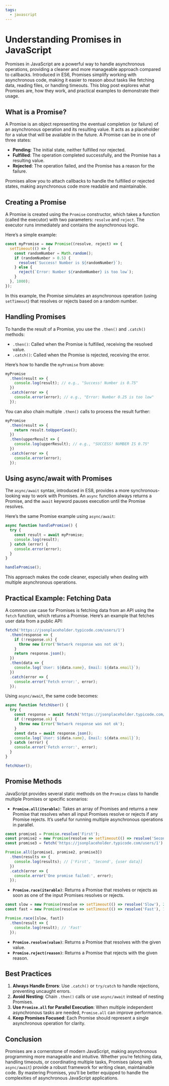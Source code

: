 ```yaml
---
tags:
  - javascript
---
```

# Understanding Promises in JavaScript

Promises in JavaScript are a powerful way to handle asynchronous operations, providing a cleaner and more manageable approach compared to callbacks. Introduced in ES6, Promises simplify working with asynchronous code, making it easier to reason about tasks like fetching data, reading files, or handling timeouts. This blog post explores what Promises are, how they work, and practical examples to demonstrate their usage.

## What is a Promise?

A Promise is an object representing the eventual completion (or failure) of an asynchronous operation and its resulting value. It acts as a placeholder for a value that will be available in the future. A Promise can be in one of three states:

- **Pending**: The initial state, neither fulfilled nor rejected.
- **Fulfilled**: The operation completed successfully, and the Promise has a resulting value.
- **Rejected**: The operation failed, and the Promise has a reason for the failure.

Promises allow you to attach callbacks to handle the fulfilled or rejected states, making asynchronous code more readable and maintainable.

## Creating a Promise

A Promise is created using the `Promise` constructor, which takes a function (called the executor) with two parameters: `resolve` and `reject`. The executor runs immediately and contains the asynchronous logic.

Here’s a simple example:

```javascript
const myPromise = new Promise((resolve, reject) => {
  setTimeout(() => {
    const randomNumber = Math.random();
    if (randomNumber > 0.5) {
      resolve(`Success! Number is ${randomNumber}`);
    } else {
      reject(`Error: Number ${randomNumber} is too low`);
    }
  }, 1000);
});
```

In this example, the Promise simulates an asynchronous operation (using `setTimeout`) that resolves or rejects based on a random number.

## Handling Promises

To handle the result of a Promise, you use the `.then()` and `.catch()` methods:

- `.then()`: Called when the Promise is fulfilled, receiving the resolved value.
- `.catch()`: Called when the Promise is rejected, receiving the error.

Here’s how to handle the `myPromise` from above:

```javascript
myPromise
  .then(result => {
    console.log(result); // e.g., "Success! Number is 0.75"
  })
  .catch(error => {
    console.error(error); // e.g., "Error: Number 0.25 is too low"
  });
```

You can also chain multiple `.then()` calls to process the result further:

```javascript
myPromise
  .then(result => {
    return result.toUpperCase();
  })
  .then(upperResult => {
    console.log(upperResult); // e.g., "SUCCESS! NUMBER IS 0.75"
  })
  .catch(error => {
    console.error(error);
  });
```

## Using async/await with Promises

The `async/await` syntax, introduced in ES8, provides a more synchronous-looking way to work with Promises. An `async` function always returns a Promise, and the `await` keyword pauses execution until the Promise resolves.

Here’s the same Promise example using `async/await`:

```javascript
async function handlePromise() {
  try {
    const result = await myPromise;
    console.log(result);
  } catch (error) {
    console.error(error);
  }
}

handlePromise();
```

This approach makes the code cleaner, especially when dealing with multiple asynchronous operations.

## Practical Example: Fetching Data

A common use case for Promises is fetching data from an API using the `fetch` function, which returns a Promise. Here’s an example that fetches user data from a public API:

```javascript
fetch('https://jsonplaceholder.typicode.com/users/1')
  .then(response => {
    if (!response.ok) {
      throw new Error('Network response was not ok');
    }
    return response.json();
  })
  .then(data => {
    console.log(`User: ${data.name}, Email: ${data.email}`);
  })
  .catch(error => {
    console.error('Fetch error:', error);
  });
```

Using `async/await`, the same code becomes:

```javascript
async function fetchUser() {
  try {
    const response = await fetch('https://jsonplaceholder.typicode.com/users/1');
    if (!response.ok) {
      throw new Error('Network response was not ok');
    }
    const data = await response.json();
    console.log(`User: ${data.name}, Email: ${data.email}`);
  } catch (error) {
    console.error('Fetch error:', error);
  }
}

fetchUser();
```

## Promise Methods

JavaScript provides several static methods on the `Promise` class to handle multiple Promises or specific scenarios:

- **`Promise.all(iterable)`**: Takes an array of Promises and returns a new Promise that resolves when all input Promises resolve or rejects if any Promise rejects. It’s useful for running multiple asynchronous operations in parallel.

```javascript
const promise1 = Promise.resolve('First');
const promise2 = new Promise(resolve => setTimeout(() => resolve('Second'), 1000));
const promise3 = fetch('https://jsonplaceholder.typicode.com/users/1').then(res => res.json());

Promise.all([promise1, promise2, promise3])
  .then(results => {
    console.log(results); // ['First', 'Second', {user data}]
  })
  .catch(error => {
    console.error('One promise failed:', error);
  });
```

- **`Promise.race(iterable)`**: Returns a Promise that resolves or rejects as soon as one of the input Promises resolves or rejects.

```javascript
const slow = new Promise(resolve => setTimeout(() => resolve('Slow'), 2000));
const fast = new Promise(resolve => setTimeout(() => resolve('Fast'), 1000));

Promise.race([slow, fast])
  .then(result => {
    console.log(result); // 'Fast'
  });
```

- **`Promise.resolve(value)`**: Returns a Promise that resolves with the given value.
- **`Promise.reject(reason)`**: Returns a Promise that rejects with the given reason.

## Best Practices

1. **Always Handle Errors**: Use `.catch()` or `try/catch` to handle rejections, preventing uncaught errors.
2. **Avoid Nesting**: Chain `.then()` calls or use `async/await` instead of nesting Promises.
3. **Use `Promise.all` for Parallel Execution**: When multiple independent asynchronous tasks are needed, `Promise.all` can improve performance.
4. **Keep Promises Focused**: Each Promise should represent a single asynchronous operation for clarity.

## Conclusion

Promises are a cornerstone of modern JavaScript, making asynchronous programming more manageable and intuitive. Whether you’re fetching data, handling timeouts, or coordinating multiple tasks, Promises (along with `async/await`) provide a robust framework for writing clean, maintainable code. By mastering Promises, you’ll be better equipped to handle the complexities of asynchronous JavaScript applications.